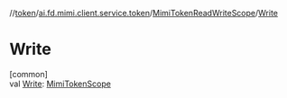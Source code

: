 //[token](../../../index.md)/[ai.fd.mimi.client.service.token](../index.md)/[MimiTokenReadWriteScope](index.md)/[Write](-write.md)

# Write

[common]\
val [Write](-write.md): [MimiTokenScope](../-mimi-token-scope/index.md)
